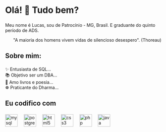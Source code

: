 <h1 align="left">Olá! 👋 Tudo bem?</h1>

###

<p align="left">Meu nome é Lucas, sou de Patrocínio - MG, Brasil. E graduante do quinto período de ADS.</p>
<p align="right">"A maioria dos homens vivem vidas de silencioso desespero". (Thoreau)</p>

###

<h2 align="left">Sobre mim:</h2>

###

<p align="left">✨ Entusiasta de SQL...<br>📚 Objetivo ser um DBA...<br>🎯 Amo livros e poesia...<br>☸️ Praticante do Dharma...</p>

###

<h2 align="left">Eu codifico com</h2>

###

<div align="left">
  <img src="https://cdn.jsdelivr.net/gh/devicons/devicon/icons/mysql/mysql-original.svg" height="40" alt="mysql logo"  />
  <img width="12" />
  <img src="https://cdn.jsdelivr.net/gh/devicons/devicon/icons/postgresql/postgresql-original.svg" height="40" alt="postgresql logo"  />
  <img width="12" />
  <img src="https://cdn.jsdelivr.net/gh/devicons/devicon/icons/html5/html5-original.svg" height="40" alt="html5 logo"  />
  <img width="12" />
  <img src="https://cdn.jsdelivr.net/gh/devicons/devicon/icons/css3/css3-original.svg" height="40" alt="css3 logo"  />
  <img width="12" />
  <img src="https://cdn.jsdelivr.net/gh/devicons/devicon/icons/php/php-original.svg" height="40" alt="php logo"  />
  <img width="12" />
  <img src="https://cdn.jsdelivr.net/gh/devicons/devicon/icons/java/java-original.svg" height="40" alt="java logo"  />
</div>

###
